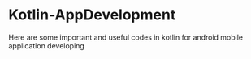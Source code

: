 # Kotlin-AppDevelopment
Here are some important and useful codes in kotlin for android mobile application developing
